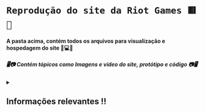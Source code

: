# **`Reprodução do site da Riot Games 🟥👊`**

#### A pasta acima, contém todos os arquivos para visualização e hospedagem do site 🔴💻🛜

##### 🖥️📷 Contém tópicos como Imagens e vídeo do site, protótipo e código 📷🖥️

<details closed> 
  <summary><h2>Informações relevantes ‼️</h2></summary>

  ---
A pasta img é de extrema importância para a hospedagem do site! 🛜💻🎥

 ---

</details>
